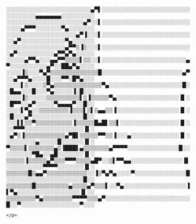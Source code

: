 <!DOCTYPE html>
<html lang="en">
<head>
    <meta charset="UTF-8">
    <meta name="viewport" content="width=device-width, initial-scale=1.0">
    <title>Document</title>
</head>
<body>
    <p>

░░░░░░░░░░░░░░░░░░░░░░░▄▀▌░░░░░░░░░░░░░░░░░░░░░░░░░░░░░░░░▄▄▄▄▄▄▄░░░░░░░░░  
░░░░░░░░░░░░░░░░░░░░░▄▀░░▌░░░░░░░░░░░░░░░░░░░░░░░░░░░░▄▀▀▀░░░░░░░▀▄░░░░░░░  
░░░░░░░░░░░░░░░░░░░▄▀▐░░░▌░░░░░░░░░░░░░░░░░░░░░░░░░░▄▀░░░░░░░░░░░░▀▄░░░░░░  
░░░░░░░░░░░░░░░░▄▀▀▒▐▒░░░▌░░░░░░░░░░░░░░░░░░░░░░░░░▄▀░░░░░░░░░░▄▀▀▄▀▄░░░░░  
░░░░░▄▀▀▄░░░▄▄▀▀▒▒▒▒▌▒▒░░▌░░░░░░░░░░░░░░░░░░░░░░░▄▀░░░░░░░░░░▄▀░░██▄▀▄░░░░  
░░░░▐▒░░░▀▄▀▒▒▒▒▒▒▒▒▒▒▒▒▒█░░░░░░░░░░░░░░░░░░░░░░▄▀░░▄▀▀▀▄░░░░█░░░▀▀░█▀▄░░░  
░░░░▌▒░░░░▒▀▄▒▒▒▒▒▒▒▒▒▒▒▒▒▀▄░░░░░░░░░░░░░░░░░░░░█░░█▄▄░░░█░░░▀▄░░░░░▐░█░░░   
░░░░▐▒░░░░░▒▒▒▒▒▒▒▒▒▌▒▐▒▒▒▒▒▀▄░░░░░░░░░░░░░░░░░▐▌░░█▀▀░░▄▀░░░░░▀▄▄▄▄▀░░█░░  
░░░░▌▀▄░░▒▒▒▒▒▒▒▒▐▒▒▒▌▒▌▒▄▄▒▒▐░░░░░░░░░░░░░░░░░▐▌░░█░░░▄▀░░░░░░░░░░░░░░█░░  
░░░▌▌▒▒▀▒▒▒▒▒▒▒▒▒▒▐▒▒▒▒▒█▄█▌▒▒▌░░░░░░░░░░░░░░░░▐▌░░░▀▀▀░░░░░░░░░░░░░░░░▐▌░  
░▄▀▒▐▒▒▒▒▒▒▒▒▒▒▒▄▀█▌▒▒▒▒▒▀▀▒▒▐░░░▄░░░░░░░░░░░░░▐▌░░░░░░░░░▄░░░░░█░░░░░░▐▌░  
▀▒▒▒▒▌▒▒▒▒▒▒▒▄▒▐███▌▄▒▒▒▒▒▒▒▄▀▀▀▀░░░░░░░░░░░░░░█░░░░░░░░░▀█▄░░▄█░░░░░░░▐▌░  
▒▒▒▒▒▐▒▒▒▒▒▄▀▒▒▒▀▀▀▒▒▒▒▄█▀░░▒▌▀▀▄▄░░░░░░░░░░░░░░▐▌░░░░░░░░░░▀▀▀▀░░░░░░░▐▌░  
▒▒▒▒▒▒█▒▄▄▀▒▒▒▒▒▒▒▒▒▒▒░░▐▒▀▄▀▄░░░░▀░░░░░░░░░░░░░░█░░░░░░░░░░░░░░░░░░░░░█░░  
▒▒▒▒▒▒▒█▒▒▒▒▒▒▒▒▒▄▒▒▒▒▄▀▒▒▒▌░░▀▄░░░░░░░░░░░░░░░░░▐▌▀▄░░░░░░░░░░░░░░░░░▐▌░░  
▒▒▒▒▒▒▒▒▀▄▒▒▒▒▒▒▒▒▀▀▀▀▒▒▒▄▀░░░░░░░░░░░░░░░░░░░░░░░█░░▀░░░░░░░░░░░░░░░░▀░░░  
<!---
JuanFDJ73/JuanFDJ73 is a ✨ special ✨ repository because its `README.md` (this file) appears on your GitHub profile.
You can click the Preview link to take a look at your changes.
--->
    </p>
</body>
</html>
